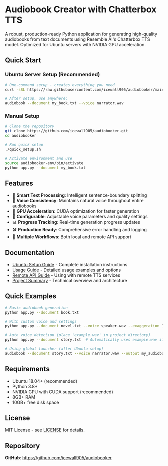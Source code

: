 # Audiobook Creator with Chatterbox TTS

A robust, production-ready Python application for generating high-quality audiobooks from text documents using Resemble AI's Chatterbox TTS model. Optimized for Ubuntu servers with NVIDIA GPU acceleration.

## Quick Start

### Ubuntu Server Setup (Recommended)

```bash
# One-command setup - creates everything you need
curl -sSL https://raw.githubusercontent.com/icewall905/audiobooker/main/setup_ubuntu.sh | bash

# After setup, use anywhere:
audiobook --document my_book.txt --voice narrator.wav
```

### Manual Setup

```bash
# Clone the repository
git clone https://github.com/icewall905/audiobooker.git
cd audiobooker

# Run quick setup
./quick_setup.sh

# Activate environment and use
source audiobooker-env/bin/activate
python app.py --document my_book.txt
```

## Features

- 🎯 **Smart Text Processing**: Intelligent sentence-boundary splitting
- 🎤 **Voice Consistency**: Maintains natural voice throughout entire audiobooks
- 🚀 **GPU Acceleration**: CUDA optimization for faster generation
- 🔧 **Configurable**: Adjustable voice parameters and quality settings
- 📊 **Progress Tracking**: Real-time generation progress updates
- 🛠️ **Production Ready**: Comprehensive error handling and logging
- 📖 **Multiple Workflows**: Both local and remote API support

## Documentation

- [Ubuntu Setup Guide](UBUNTU_SETUP.md) - Complete installation instructions
- [Usage Guide](README_USAGE.md) - Detailed usage examples and options
- [Remote API Guide](README_REMOTE.md) - Using with remote TTS services
- [Project Summary](PROJECT_SUMMARY.md) - Technical overview and architecture

## Quick Examples

```bash
# Basic audiobook generation
python app.py --document book.txt

# With custom voice and settings
python app.py --document novel.txt --voice speaker.wav --exaggeration 1.2 --cfg-weight 1.0

# Auto voice detection (place 'example.wav' in project directory)
python app.py --document story.txt  # Automatically uses example.wav if found

# Using global launcher (after Ubuntu setup)
audiobook --document story.txt --voice narrator.wav --output my_audiobook.wav
```

## Requirements

- Ubuntu 18.04+ (recommended)
- Python 3.8+
- NVIDIA GPU with CUDA support (recommended)
- 8GB+ RAM
- 10GB+ free disk space

## License

MIT License - see [LICENSE](LICENSE) for details.

## Repository

**GitHub**: https://github.com/icewall905/audiobooker
